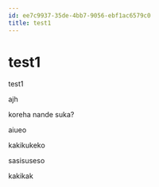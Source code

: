 ```yaml
---
id: ee7c9937-35de-4bb7-9056-ebf1ac6579c0
title: test1
---
```


# test1

test1

ajh

koreha nande suka?

aiueo

kakikukeko

sasisuseso

kakikak


